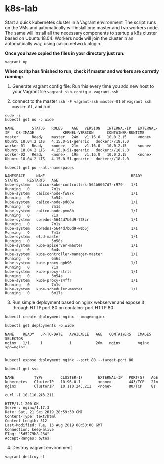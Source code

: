 # k8s-lab

Start a quick kubernetes cluster in a Vagrant environment. The script runs on the VMs and automatically will install one master and two workers node. 
The same will install all the necessary components to startup a k8s cluster based on Ubuntu 18.04. Workers node will join the cluster in an automatically way, using calico network plugin.

**Once you have copied the files in your directory just run:**

``` 
vagrant up 
```
**When scritp has finished to run, check if master and workers are corretly running:**

1. Generate vagrant config file: Run this every time you add new host to your Vagrant file
``` vagrant ssh-config > vagrant-ssh ```

2. connect to the master ```ssh -F vagrant-ssh master-01``` or ```vagrant ssh master-01```, and run:

```
sudo -i
kubectl get no -o wide

NAME        STATUS   ROLES    AGE   VERSION   INTERNAL-IP   EXTERNAL-IP   OS-IMAGE             KERNEL-VERSION      CONTAINER-RUNTIME
master      Ready    master   24m   v1.16.0   10.0.2.15     <none>        Ubuntu 18.04.2 LTS   4.15.0-51-generic   docker://18.9.0
worker-01   Ready    <none>   21m   v1.16.0   10.0.2.15     <none>        Ubuntu 18.04.2 LTS   4.15.0-51-generic   docker://18.9.0
worker-02   Ready    <none>   19m   v1.16.0   10.0.2.15     <none>        Ubuntu 18.04.2 LTS   4.15.0-51-generic   docker://18.9.0
```
```
kubectl get po --all-namespaces

NAMESPACE     NAME                                       READY   STATUS    RESTARTS   AGE
kube-system   calico-kube-controllers-564b6667d7-r979r   1/1     Running   0          7m1s
kube-system   calico-node-fw87x                          1/1     Running   0          3m54s
kube-system   calico-node-pd68w                          1/1     Running   0          7m1s
kube-system   calico-node-pmm8h                          1/1     Running   0          71s
kube-system   coredns-5644d7b6d9-7f8zr                   1/1     Running   0          7m1s
kube-system   coredns-5644d7b6d9-wzb5j                   1/1     Running   0          7m1s
kube-system   etcd-master                                1/1     Running   0          5m58s
kube-system   kube-apiserver-master                      1/1     Running   0          6m4s
kube-system   kube-controller-manager-master             1/1     Running   0          6m6s
kube-system   kube-proxy-qpb96                           1/1     Running   0          71s
kube-system   kube-proxy-strts                           1/1     Running   0          3m54s
kube-system   kube-proxy-z4ffr                           1/1     Running   0          7m1s
kube-system   kube-scheduler-master                      1/1     Running   0          6m17s
```


3. Run simple deployment based on nginx webserver and expose it through HTTP port 80 on container port HTTP 80

```
kubectl create deployment nginx --image=nginx

kubectl get deployments -o wide

NAME    READY   UP-TO-DATE   AVAILABLE   AGE   CONTAINERS   IMAGES   SELECTOR
nginx   1/1     1            1           26m   nginx        nginx    app=nginx


kubectl expose deployment nginx --port 80 --target-port 80

kubectl get svc

NAME         TYPE        CLUSTER-IP       EXTERNAL-IP   PORT(S)   AGE
kubernetes   ClusterIP   10.96.0.1        <none>        443/TCP   21m
nginx        ClusterIP   10.110.243.211   <none>        80/TCP    8s

curl -I 10.110.243.211

HTTP/1.1 200 OK
Server: nginx/1.17.3
Date: Sat, 21 Sep 2019 20:59:30 GMT
Content-Type: text/html
Content-Length: 612
Last-Modified: Tue, 13 Aug 2019 08:50:00 GMT
Connection: keep-alive
ETag: "5d5279b8-264"
Accept-Ranges: bytes
```
4. Destroy vagrant environment

  ```vagrant destroy -f```
